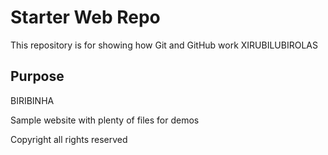 # Starter Web Repo

This repository is for showing how Git and GitHub work
XIRUBILUBIROLAS
## Purpose

BIRIBINHA

Sample website with plenty of files for demos

Copyright all rights reserved